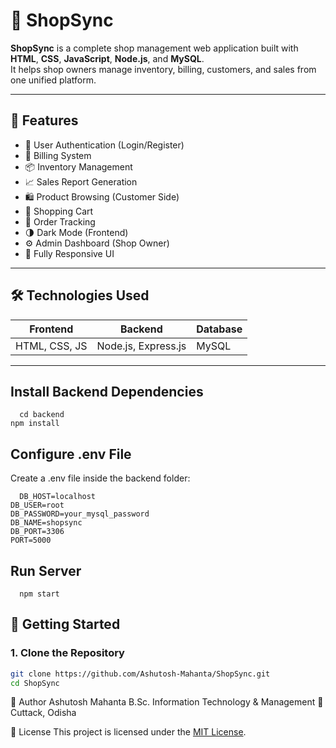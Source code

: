 # 🛒 ShopSync

**ShopSync** is a complete shop management web application built with **HTML**, **CSS**, **JavaScript**, **Node.js**, and **MySQL**.  
It helps shop owners manage inventory, billing, customers, and sales from one unified platform.

---

## 📌 Features

- 🔐 User Authentication (Login/Register)
- 🧾 Billing System
- 📦 Inventory Management
- 📈 Sales Report Generation
- 🛍️ Product Browsing (Customer Side)
- 🧺 Shopping Cart
- 🚚 Order Tracking
- 🌗 Dark Mode (Frontend)
- ⚙️ Admin Dashboard (Shop Owner)
- 🎨 Fully Responsive UI

---

## 🛠️ Technologies Used

| Frontend        | Backend             | Database |
|----------------|---------------------|----------|
| HTML, CSS, JS  | Node.js, Express.js | MySQL    |

---


## Install Backend Dependencies
```
  cd backend
npm install
```


## Configure .env File
Create a .env file inside the backend folder:
```
  DB_HOST=localhost
DB_USER=root
DB_PASSWORD=your_mysql_password
DB_NAME=shopsync
DB_PORT=3306
PORT=5000
```


## Run Server
```
  npm start
```


## 🚀 Getting Started

### 1. Clone the Repository

```bash
git clone https://github.com/Ashutosh-Mahanta/ShopSync.git
cd ShopSync

```

👤 Author
Ashutosh Mahanta
B.Sc. Information Technology & Management
📍 Cuttack, Odisha

📄 License
This project is licensed under the [MIT License](LICENSE).




